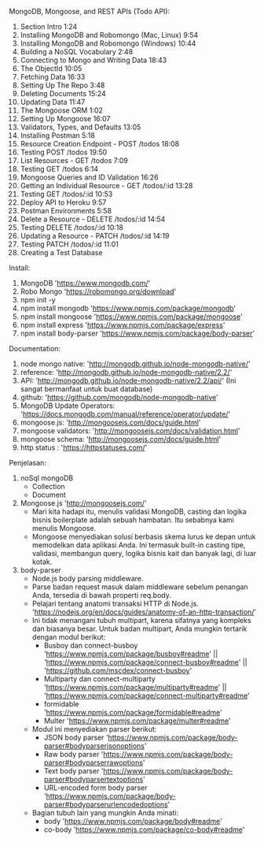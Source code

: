  MongoDB, Mongoose, and REST APIs (Todo API):

1. Section Intro 1:24
2. Installing MongoDB and Robomongo (Mac, Linux) 9:54
3. Installing MongoDB and Robomongo (Windows) 10:44
4. Building a NoSQL Vocabulary 2:48
5. Connecting to Mongo and Writing Data 18:43
6. The ObjectId 10:05
7. Fetching Data 16:33
8. Setting Up The Repo 3:48
9. Deleting Documents 15:24
10. Updating Data 11:47
11. The Mongoose ORM 1:02
12. Setting Up Mongoose 16:07
13. Validators, Types, and Defaults 13:05
14. Installing Postman 5:18
15. Resource Creation Endpoint - POST /todos 18:08
16. Testing POST /todos 19:50
17. List Resources - GET /todos 7:09
18. Testing GET /todos 6:14
19. Mongoose Queries and ID Validation 16:26
20. Getting an Individual Resource - GET /todos/:id 13:28
21. Testing GET /todos/:id 10:53
22. Deploy API to Heroku 9:57
23. Postman Environments 5:58
24. Delete a Resource - DELETE /todos/:id 14:54
25. Testing DELETE /todos/:id 10:18
26. Updating a Resource - PATCH /todos/:id 14:19
27. Testing PATCH /todos/:id 11:01
28. Creating a Test Database 

Install:
1. MongoDB 'https://www.mongodb.com/'
2. Robo Mongo 'https://robomongo.org/download'
3. npm init -y
4. npm install mongodb 'https://www.npmjs.com/package/mongodb'
5. npm install mongoose 'https://www.npmjs.com/package/mongoose'
6. npm install express 'https://www.npmjs.com/package/express'
7. npm install body-parser 'https://www.npmjs.com/package/body-parser'


Documentation: 
1. node mongo native: 'http://mongodb.github.io/node-mongodb-native/'
2. reference: 'http://mongodb.github.io/node-mongodb-native/2.2/'
3. API: 'http://mongodb.github.io/node-mongodb-native/2.2/api/' (Ini sangat bermanfaat untuk buat database)
4. github: 'https://github.com/mongodb/node-mongodb-native'
5. MongoDB Update Operators: 'https://docs.mongodb.com/manual/reference/operator/update/'
6. mongoose.js: 'http://mongoosejs.com/docs/guide.html'
7. mongoose validators: 'http://mongoosejs.com/docs/validation.html'
8. mongoose schema: 'http://mongoosejs.com/docs/guide.html'
9. http status : 'https://httpstatuses.com/'

Penjelasan:
1. noSql mongoDB
    - Collection
    - Document
2. Mongoose.js 'http://mongoosejs.com/'
    - Mari kita hadapi itu, menulis validasi MongoDB, casting dan logika bisnis boilerplate adalah sebuah hambatan. Itu sebabnya kami menulis Mongoose.
    - Mongoose menyediakan solusi berbasis skema lurus ke depan untuk memodelkan data aplikasi Anda. Ini termasuk built-in casting tipe, validasi, membangun query, logika bisnis kait dan banyak lagi, di luar kotak.
3. body-parser
    - Node.js body parsing middleware.
    - Parse badan request masuk dalam middleware sebelum penangan Anda, tersedia di bawah properti req.body.
    - Pelajari tentang anatomi transaksi HTTP di Node.js. 'https://nodejs.org/en/docs/guides/anatomy-of-an-http-transaction/'
    - Ini tidak menangani tubuh multipart, karena sifatnya yang kompleks dan biasanya besar. Untuk badan multipart, Anda mungkin tertarik dengan modul berikut:
        - Busboy dan connect-busboy 'https://www.npmjs.com/package/busboy#readme' || 'https://www.npmjs.com/package/connect-busboy#readme' || 'https://github.com/mscdex/connect-busboy'
        - Multiparty dan connect-multiparty 'https://www.npmjs.com/package/multiparty#readme' || 'https://www.npmjs.com/package/connect-multiparty#readme'
        - formidable 'https://www.npmjs.com/package/formidable#readme' 
        - Multer 'https://www.npmjs.com/package/multer#readme'
    - Modul ini menyediakan parser berikut:
        - JSON body parser 'https://www.npmjs.com/package/body-parser#bodyparserjsonoptions'
        - Raw body parser 'https://www.npmjs.com/package/body-parser#bodyparserrawoptions'
        - Text body parser 'https://www.npmjs.com/package/body-parser#bodyparsertextoptions'
        - URL-encoded form body parser 'https://www.npmjs.com/package/body-parser#bodyparserurlencodedoptions'
    - Bagian tubuh lain yang mungkin Anda minati:
        - body 'https://www.npmjs.com/package/body#readme'
        - co-body 'https://www.npmjs.com/package/co-body#readme'

